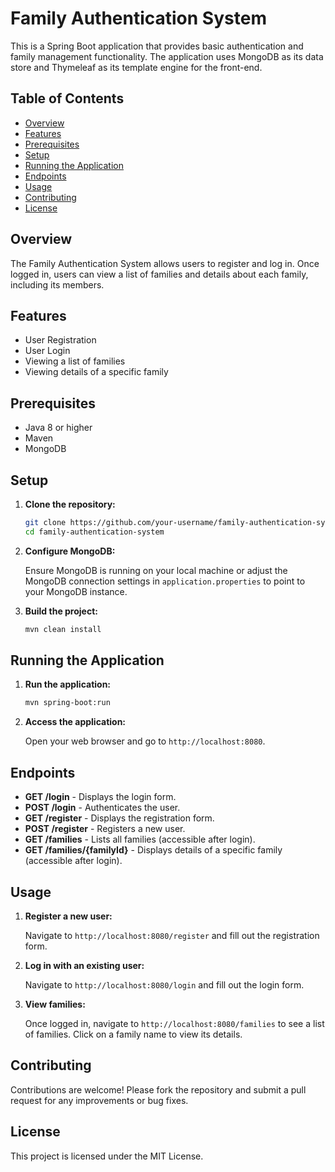 

# Family Authentication System

This is a Spring Boot application that provides basic authentication and family management functionality. The application uses MongoDB as its data store and Thymeleaf as its template engine for the front-end.

## Table of Contents

- [Overview](#overview)
- [Features](#features)
- [Prerequisites](#prerequisites)
- [Setup](#setup)
- [Running the Application](#running-the-application)
- [Endpoints](#endpoints)
- [Usage](#usage)
- [Contributing](#contributing)
- [License](#license)

## Overview

The Family Authentication System allows users to register and log in. Once logged in, users can view a list of families and details about each family, including its members.

## Features

- User Registration
- User Login
- Viewing a list of families
- Viewing details of a specific family

## Prerequisites

- Java 8 or higher
- Maven
- MongoDB

## Setup

1. **Clone the repository:**

    ```sh
    git clone https://github.com/your-username/family-authentication-system.git
    cd family-authentication-system
    ```

2. **Configure MongoDB:**

    Ensure MongoDB is running on your local machine or adjust the MongoDB connection settings in `application.properties` to point to your MongoDB instance.

3. **Build the project:**

    ```sh
    mvn clean install
    ```

## Running the Application

1. **Run the application:**

    ```sh
    mvn spring-boot:run
    ```

2. **Access the application:**

    Open your web browser and go to `http://localhost:8080`.

## Endpoints

- **GET /login** - Displays the login form.
- **POST /login** - Authenticates the user.
- **GET /register** - Displays the registration form.
- **POST /register** - Registers a new user.
- **GET /families** - Lists all families (accessible after login).
- **GET /families/{familyId}** - Displays details of a specific family (accessible after login).

## Usage

1. **Register a new user:**

    Navigate to `http://localhost:8080/register` and fill out the registration form.

2. **Log in with an existing user:**

    Navigate to `http://localhost:8080/login` and fill out the login form.

3. **View families:**

    Once logged in, navigate to `http://localhost:8080/families` to see a list of families. Click on a family name to view its details.

## Contributing

Contributions are welcome! Please fork the repository and submit a pull request for any improvements or bug fixes.

## License

This project is licensed under the MIT License.